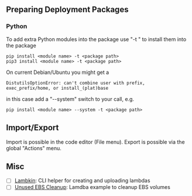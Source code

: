 ## Preparing Deployment Packages

### Python

To add extra Python modules into the package use "-t <package path>" to install them into the package
  
    pip install <module name> -t <package path>
    pip3 install <module name> -t <package path>

On current Debian/Ubuntu you might get a

    DistutilsOptionError: can't combine user with prefix, exec_prefix/home, or install_(plat)base

in this case add a "--system" switch to your call, e.g.

    pip install <module name> --system -t <package path>

## Import/Export

Import is possible in the code editor (File menu). Export is possible via the global "Actions" menu.

## Misc

- [ ]  [Lambkin](https://github.com/jarpy/lambkin): CLI helper for creating and uploading lambdas
- [ ]  [Unused EBS Cleanup](https://codingsans.com/blog/cleanup-unused-ebs-volumes): Lamdba example to cleanup EBS volumes
